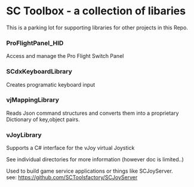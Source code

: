 # SC Toolbox - a collection of libaries

This is a parking lot for supporting libraries for other projects in this Repo.

### ProFlightPanel_HID
Access and manage the Pro Flight Switch Panel  
### SCdxKeyboardLibrary
Creates programatic keyboard input  
### vjMappingLibrary
Reads Json command structures and converts them into a proprietary Dictionary of key,object pairs.  
### vJoyLibrary
Supports a C# interface for the vJoy virtual Joystick  

See individual directories for more information (however doc is limited..)


Used to build game service applications or things like SCJoyServer.  
see: https://github.com/SCToolsfactory/SCJoyServer

